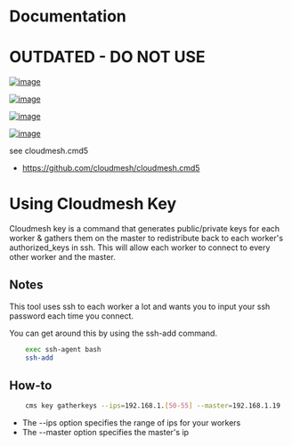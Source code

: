 Documentation
=============

# OUTDATED - DO NOT USE

[![image](https://img.shields.io/travis/TankerHQ/cloudmesh-bar.svg?branch=master)](https://travis-ci.org/TankerHQ/cloudmesn-bar)

[![image](https://img.shields.io/pypi/pyversions/cloudmesh-bar.svg)](https://pypi.org/project/cloudmesh-bar)

[![image](https://img.shields.io/pypi/v/cloudmesh-bar.svg)](https://pypi.org/project/cloudmesh-bar/)

[![image](https://img.shields.io/github/license/TankerHQ/python-cloudmesh-bar.svg)](https://github.com/TankerHQ/python-cloudmesh-bar/blob/master/LICENSE)

see cloudmesh.cmd5

* https://github.com/cloudmesh/cloudmesh.cmd5

# Using Cloudmesh Key
Cloudmesh key is a command that generates public/private keys for each worker & gathers them on the master to redistribute back to each worker's authorized_keys in ssh. This will allow each worker to connect to every other worker and the master.

## Notes
This tool uses ssh to each worker a lot and wants you to input your ssh password each time you connect.

You can get around this by using the ssh-add command.
```bash
    exec ssh-agent bash
    ssh-add
```
 

## How-to
```bash
    cms key gatherkeys --ips=192.168.1.[50-55] --master=192.168.1.19
```

* The --ips option specifies the range of ips for your workers
* The --master option specifies the master's ip

